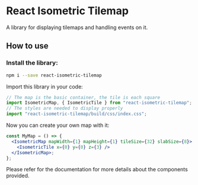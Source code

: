# React Isometric Tilemap

A library for displaying tilemaps and handling events on it.

## How to use

### Install the library:

```sh
npm i --save react-isometric-tilemap
```

Import this library in your code:

```js
// The map is the basic container, the tile is each square
import IsometricMap, { IsometricTile } from "react-isometric-tilemap";
// The styles are needed to display properly
import "react-isometric-tilemap/build/css/index.css";
```

Now you can create your own map with it:

```jsx
const MyMap = () => {
  <IsometricMap mapWidth={1} mapHeight={1} tileSize={32} slabSize={8}>
    <IsometricTile x={0} y={0} z={3} />
  </IsometricMap>;
};
```

Please refer for the documentation for more details about the components provided.
